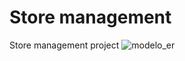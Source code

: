 # Store management
Store management project
![modelo_er](https://github.com/Gutoneitzke/store-management/assets/18150462/2ed0a586-7d5b-4844-9804-ad9cb3442daa)
